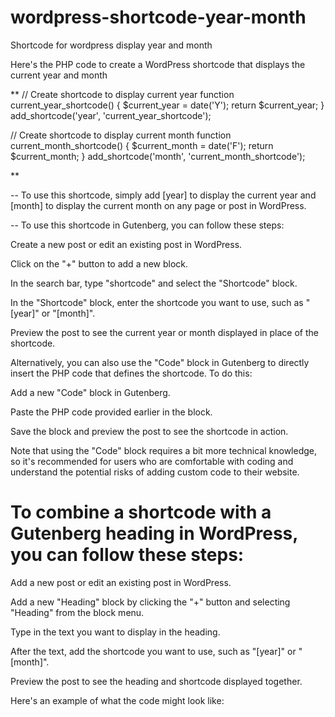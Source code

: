 # wordpress-shortcode-year-month
Shortcode for wordpress display year and month

Here's the PHP code to create a WordPress shortcode that displays the current year and month

**
// Create shortcode to display current year
function current_year_shortcode() {
    $current_year = date('Y');
    return $current_year;
}
add_shortcode('year', 'current_year_shortcode');

// Create shortcode to display current month
function current_month_shortcode() {
    $current_month = date('F');
    return $current_month;
}
add_shortcode('month', 'current_month_shortcode');

**

-- To use this shortcode, simply add [year] to display the current year and [month] to display the current month on any page or post in WordPress.

-- To use this shortcode in Gutenberg, you can follow these steps:

Create a new post or edit an existing post in WordPress.

Click on the "+" button to add a new block.

In the search bar, type "shortcode" and select the "Shortcode" block.

In the "Shortcode" block, enter the shortcode you want to use, such as "[year]" or "[month]".

Preview the post to see the current year or month displayed in place of the shortcode.

Alternatively, you can also use the "Code" block in Gutenberg to directly insert the PHP code that defines the shortcode. To do this:

Add a new "Code" block in Gutenberg.

Paste the PHP code provided earlier in the block.

Save the block and preview the post to see the shortcode in action.

Note that using the "Code" block requires a bit more technical knowledge, so it's recommended for users who are comfortable with coding and understand the potential risks of adding custom code to their website.


# To combine a shortcode with a Gutenberg heading in WordPress, you can follow these steps:

Add a new post or edit an existing post in WordPress.

Add a new "Heading" block by clicking the "+" button and selecting "Heading" from the block menu.

Type in the text you want to display in the heading.

After the text, add the shortcode you want to use, such as "[year]" or "[month]".

Preview the post to see the heading and shortcode displayed together.

Here's an example of what the code might look like:
